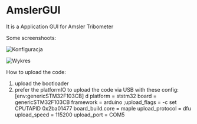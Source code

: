 # AmslerGUI
It is a Application GUI for Amsler Tribometer

Some screenshoots:

![Konfiguracja](https://obrazki.elektroda.pl/2090611200_1602948316.png "Konfiguracja")

![Wykres](https://obrazki.elektroda.pl/8905062900_1602948317.png "Wykres")

How to upload the code:

1. upload the bootloader
2. prefer the platformIO to upload the code via USB with these config:
   [env:genericSTM32F103CB]
d
   platform = ststm32
   board = genericSTM32F103CB
   framework = arduino
   ;upload_flags = -c set CPUTAPID 0x2ba01477
   board_build.core = maple
   upload_protocol = dfu
   upload_speed = 115200
   upload_port = COM5 
